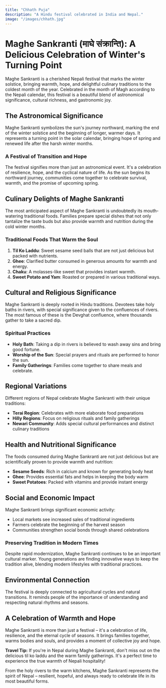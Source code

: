 ```yaml
---
title: "Chhath Puja"
description: "A Hindu festival celebrated in India and Nepal."
image: "/images/chhath.jpg"
---
```


# Maghe Sankranti (माघे संक्रान्ति): A Delicious Celebration of Winter's Turning Point

Maghe Sankranti is a cherished Nepali festival that marks the winter solstice, bringing warmth, hope, and delightful culinary traditions to the coldest month of the year. Celebrated in the month of Magh according to the Nepali calendar, this festival is a beautiful blend of astronomical significance, cultural richness, and gastronomic joy.

## The Astronomical Significance

Maghe Sankranti symbolizes the sun's journey northward, marking the end of the winter solstice and the beginning of longer, warmer days. It represents a turning point in the solar calendar, bringing hope of spring and renewed life after the harsh winter months.

### A Festival of Transition and Hope

The festival signifies more than just an astronomical event. It's a celebration of resilience, hope, and the cyclical nature of life. As the sun begins its northward journey, communities come together to celebrate survival, warmth, and the promise of upcoming spring.

## Culinary Delights of Maghe Sankranti

The most anticipated aspect of Maghe Sankranti is undoubtedly its mouth-watering traditional foods. Families prepare special dishes that not only tantalize the taste buds but also provide warmth and nutrition during the cold winter months.

### Traditional Foods That Warm the Soul

1. **Til Ko Laddu**: Sweet sesame seed balls that are not just delicious but packed with nutrients.
2. **Ghee**: Clarified butter consumed in generous amounts for warmth and energy.
3. **Chaku**: A molasses-like sweet that provides instant warmth.
4. **Sweet Potato and Yam**: Roasted or prepared in various traditional ways.

## Cultural and Religious Significance

Maghe Sankranti is deeply rooted in Hindu traditions. Devotees take holy baths in rivers, with special significance given to the confluences of rivers. The most famous of these is the Devghat confluence, where thousands gather to take a sacred dip.

### Spiritual Practices

- **Holy Bath**: Taking a dip in rivers is believed to wash away sins and bring good fortune.
- **Worship of the Sun**: Special prayers and rituals are performed to honor the sun.
- **Family Gatherings**: Families come together to share meals and celebrate.

## Regional Variations

Different regions of Nepal celebrate Maghe Sankranti with their unique traditions:

- **Terai Region**: Celebrates with more elaborate food preparations
- **Hilly Regions**: Focus on religious rituals and family gatherings
- **Newari Community**: Adds special cultural performances and distinct culinary traditions

## Health and Nutritional Significance

The foods consumed during Maghe Sankranti are not just delicious but are scientifically proven to provide warmth and nutrition:

- **Sesame Seeds**: Rich in calcium and known for generating body heat
- **Ghee**: Provides essential fats and helps in keeping the body warm
- **Sweet Potatoes**: Packed with vitamins and provide instant energy

## Social and Economic Impact

Maghe Sankranti brings significant economic activity:
- Local markets see increased sales of traditional ingredients
- Farmers celebrate the beginning of the harvest season
- Communities strengthen social bonds through shared celebrations

### Preserving Tradition in Modern Times

Despite rapid modernization, Maghe Sankranti continues to be an important cultural marker. Young generations are finding innovative ways to keep the tradition alive, blending modern lifestyles with traditional practices.

## Environmental Connection

The festival is deeply connected to agricultural cycles and natural transitions. It reminds people of the importance of understanding and respecting natural rhythms and seasons.

## A Celebration of Warmth and Hope

Maghe Sankranti is more than just a festival – it's a celebration of life, resilience, and the eternal cycle of seasons. It brings families together, warms bodies and souls, and provides a moment of collective joy and hope.

**Travel Tip:** If you're in Nepal during Maghe Sankranti, don't miss out on the delicious til ko laddu and the warm family gatherings. It's a perfect time to experience the true warmth of Nepali hospitality!

From the holy rivers to the warm kitchens, Maghe Sankranti represents the spirit of Nepal – resilient, hopeful, and always ready to celebrate life in its most beautiful forms.